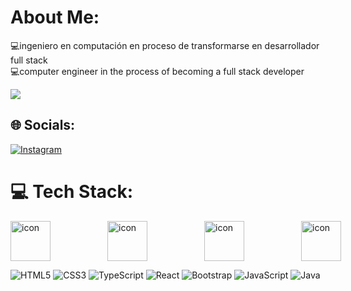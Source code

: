 #  About Me:
💻ingeniero en computación en proceso de transformarse en desarrollador full stack  
💻computer engineer in the process of becoming a full stack developer 

[![](https://visitcount.itsvg.in/api?id=EvananSemprun&label=Profile%20Views&icon=9&pretty=false)](https://visitcount.itsvg.in)
## 🌐 Socials:
[![Instagram](https://img.shields.io/badge/Instagram-%23E4405F.svg?logo=Instagram&logoColor=white)](https://instagram.com/evanan_s21) 

# 💻 Tech Stack:
<div style="display: flex;"><img src="https://techstack-generator.vercel.app/js-icon.svg" alt="icon" width="64" style="width: 64px; height: 64px; margin-right: 91px; margin-bottom: 0px;" /><img src="https://techstack-generator.vercel.app/ts-icon.svg" alt="icon" width="64" style="width: 64px; height: 64px; margin-right: 91px; margin-bottom: 0px;" /><img src="https://techstack-generator.vercel.app/sass-icon.svg" alt="icon" width="64" style="width: 64px; height: 64px; margin-right: 91px; margin-bottom: 0px;" /><img src="https://techstack-generator.vercel.app/react-icon.svg" alt="icon" width="64" style="width: 64px; height: 64px; margin-right: 0px; margin-bottom: 0px;" /></div>

![HTML5](https://img.shields.io/badge/html5-%23E34F26.svg?style=for-the-badge&logo=html5&logoColor=white) ![CSS3](https://img.shields.io/badge/css3-%231572B6.svg?style=for-the-badge&logo=css3&logoColor=white) ![TypeScript](https://img.shields.io/badge/typescript-%23007ACC.svg?style=for-the-badge&logo=typescript&logoColor=white) ![React](https://img.shields.io/badge/react-%2320232a.svg?style=for-the-badge&logo=react&logoColor=%2361DAFB) ![Bootstrap](https://img.shields.io/badge/bootstrap-%23563D7C.svg?style=for-the-badge&logo=bootstrap&logoColor=white) ![JavaScript](https://img.shields.io/badge/javascript-%23323330.svg?style=for-the-badge&logo=javascript&logoColor=%23F7DF1E) ![Java](https://img.shields.io/badge/java-%23ED8B00.svg?style=for-the-badge&logo=java&logoColor=white)

